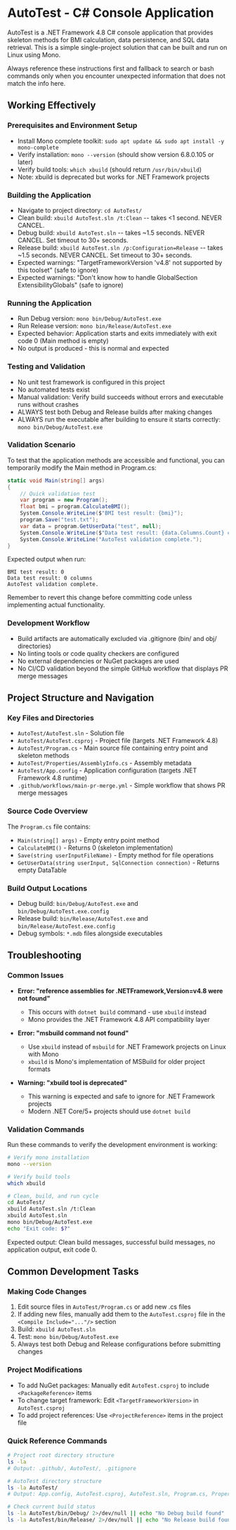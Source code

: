 # AutoTest - C# Console Application

AutoTest is a .NET Framework 4.8 C# console application that provides skeleton methods for BMI calculation, data persistence, and SQL data retrieval. This is a simple single-project solution that can be built and run on Linux using Mono.

Always reference these instructions first and fallback to search or bash commands only when you encounter unexpected information that does not match the info here.

## Working Effectively

### Prerequisites and Environment Setup
- Install Mono complete toolkit: `sudo apt update && sudo apt install -y mono-complete`
- Verify installation: `mono --version` (should show version 6.8.0.105 or later)
- Verify build tools: `which xbuild` (should return `/usr/bin/xbuild`)
- Note: xbuild is deprecated but works for .NET Framework projects

### Building the Application
- Navigate to project directory: `cd AutoTest/`
- Clean build: `xbuild AutoTest.sln /t:Clean` -- takes <1 second. NEVER CANCEL.
- Debug build: `xbuild AutoTest.sln` -- takes ~1.5 seconds. NEVER CANCEL. Set timeout to 30+ seconds.
- Release build: `xbuild AutoTest.sln /p:Configuration=Release` -- takes ~1.5 seconds. NEVER CANCEL. Set timeout to 30+ seconds.
- Expected warnings: "TargetFrameworkVersion 'v4.8' not supported by this toolset" (safe to ignore)
- Expected warnings: "Don't know how to handle GlobalSection ExtensibilityGlobals" (safe to ignore)

### Running the Application
- Run Debug version: `mono bin/Debug/AutoTest.exe`
- Run Release version: `mono bin/Release/AutoTest.exe`
- Expected behavior: Application starts and exits immediately with exit code 0 (Main method is empty)
- No output is produced - this is normal and expected

### Testing and Validation
- No unit test framework is configured in this project
- No automated tests exist
- Manual validation: Verify build succeeds without errors and executable runs without crashes
- ALWAYS test both Debug and Release builds after making changes
- ALWAYS run the executable after building to ensure it starts correctly: `mono bin/Debug/AutoTest.exe`

### Validation Scenario
To test that the application methods are accessible and functional, you can temporarily modify the Main method in Program.cs:
```csharp
static void Main(string[] args)
{
    // Quick validation test
    var program = new Program();
    float bmi = program.CalculateBMI();
    System.Console.WriteLine($"BMI test result: {bmi}");
    program.Save("test.txt");
    var data = program.GetUserData("test", null);
    System.Console.WriteLine($"Data test result: {data.Columns.Count} columns");
    System.Console.WriteLine("AutoTest validation complete.");
}
```
Expected output when run:
```
BMI test result: 0
Data test result: 0 columns
AutoTest validation complete.
```
Remember to revert this change before committing code unless implementing actual functionality.

### Development Workflow
- Build artifacts are automatically excluded via .gitignore (bin/ and obj/ directories)
- No linting tools or code quality checkers are configured
- No external dependencies or NuGet packages are used
- No CI/CD validation beyond the simple GitHub workflow that displays PR merge messages

## Project Structure and Navigation

### Key Files and Directories
- `AutoTest/AutoTest.sln` - Solution file
- `AutoTest/AutoTest.csproj` - Project file (targets .NET Framework 4.8)
- `AutoTest/Program.cs` - Main source file containing entry point and skeleton methods
- `AutoTest/Properties/AssemblyInfo.cs` - Assembly metadata
- `AutoTest/App.config` - Application configuration (targets .NET Framework 4.8 runtime)
- `.github/workflows/main-pr-merge.yml` - Simple workflow that shows PR merge messages

### Source Code Overview
The `Program.cs` file contains:
- `Main(string[] args)` - Empty entry point method
- `CalculateBMI()` - Returns 0 (skeleton implementation)
- `Save(string userInputFileName)` - Empty method for file operations
- `GetUserData(string userInput, SqlConnection connection)` - Returns empty DataTable

### Build Output Locations
- Debug build: `bin/Debug/AutoTest.exe` and `bin/Debug/AutoTest.exe.config`
- Release build: `bin/Release/AutoTest.exe` and `bin/Release/AutoTest.exe.config`
- Debug symbols: `*.mdb` files alongside executables

## Troubleshooting

### Common Issues
- **Error: "reference assemblies for .NETFramework,Version=v4.8 were not found"**
  - This occurs with `dotnet build` command - use `xbuild` instead
  - Mono provides the .NET Framework 4.8 API compatibility layer

- **Error: "msbuild command not found"**
  - Use `xbuild` instead of `msbuild` for .NET Framework projects on Linux with Mono
  - `xbuild` is Mono's implementation of MSBuild for older project formats

- **Warning: "xbuild tool is deprecated"**
  - This warning is expected and safe to ignore for .NET Framework projects
  - Modern .NET Core/5+ projects should use `dotnet build`

### Validation Commands
Run these commands to verify the development environment is working:
```bash
# Verify mono installation
mono --version

# Verify build tools
which xbuild

# Clean, build, and run cycle
cd AutoTest/
xbuild AutoTest.sln /t:Clean
xbuild AutoTest.sln
mono bin/Debug/AutoTest.exe
echo "Exit code: $?"
```

Expected output: Clean build messages, successful build messages, no application output, exit code 0.

## Common Development Tasks

### Making Code Changes
1. Edit source files in `AutoTest/Program.cs` or add new .cs files
2. If adding new files, manually add them to the `AutoTest.csproj` file in the `<Compile Include="..."/>` section
3. Build: `xbuild AutoTest.sln`
4. Test: `mono bin/Debug/AutoTest.exe`
5. Always test both Debug and Release configurations before submitting changes

### Project Modifications
- To add NuGet packages: Manually edit `AutoTest.csproj` to include `<PackageReference>` items
- To change target framework: Edit `<TargetFrameworkVersion>` in `AutoTest.csproj`
- To add project references: Use `<ProjectReference>` items in the project file

### Quick Reference Commands
```bash
# Project root directory structure
ls -la
# Output: .github/, AutoTest/, .gitignore

# AutoTest directory structure  
ls -la AutoTest/
# Output: App.config, AutoTest.csproj, AutoTest.sln, Program.cs, Properties/

# Check current build status
ls -la AutoTest/bin/Debug/ 2>/dev/null || echo "No Debug build found"
ls -la AutoTest/bin/Release/ 2>/dev/null || echo "No Release build found"
```